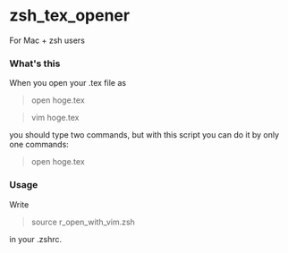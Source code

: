 # zsh_tex_opener

For Mac + zsh users

### What's this

When you open your .tex file as

> open hoge.tex

> vim hoge.tex

you should type two commands, but with this script 
you can do it by only one commands:

> open hoge.tex


### Usage

Write 

> source r_open_with_vim.zsh

in your .zshrc.

